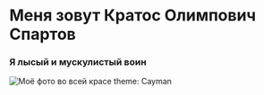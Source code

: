 # Меня зовут Кратос Олимпович Спартов #
### Я лысый и мускулистый воин ###
![Моё фото во всей красе](https://virtus-img.cdnvideo.ru/images/as-is/plain/2d/2d809d35fc083cbfd268b0b2ec2fc77d.jpg)
theme: Cayman
